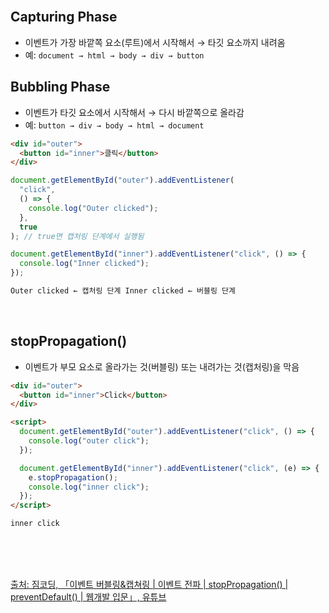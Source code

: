 <br />

## Capturing Phase

- 이벤트가 가장 바깥쪽 요소(루트)에서 시작해서 → 타깃 요소까지 내려옴
- 예: `document → html → body → div → button`

<p></p>

## Bubbling Phase

- 이벤트가 타깃 요소에서 시작해서 → 다시 바깥쪽으로 올라감
- 예: `button → div → body → html → document`

<p></p>

```html
<div id="outer">
  <button id="inner">클릭</button>
</div>
```

```js
document.getElementById("outer").addEventListener(
  "click",
  () => {
    console.log("Outer clicked");
  },
  true
); // true면 캡처링 단계에서 실행됨

document.getElementById("inner").addEventListener("click", () => {
  console.log("Inner clicked");
});
```

```html
Outer clicked ← 캡처링 단계 Inner clicked ← 버블링 단계
```

<br />

## stopPropagation()

- 이벤트가 부모 요소로 올라가는 것(버블링) 또는 내려가는 것(캡처링)을 막음

```html
<div id="outer">
  <button id="inner">Click</button>
</div>

<script>
  document.getElementById("outer").addEventListener("click", () => {
    console.log("outer click");
  });

  document.getElementById("inner").addEventListener("click", (e) => {
    e.stopPropagation();
    console.log("inner click");
  });
</script>
```

```html
inner click
```

<br />
<br />
<br />

[출처: 짐코딩, 「이벤트 버블링&캡쳐링 | 이벤트 전파 | stopPropagation() | preventDefault() | 웹개발 입문」, 유튜브](https://www.youtube.com/watch?v=0jtalJxrxhs)

<br />
